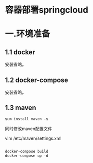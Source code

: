 #  容器部署springcloud

# 一.环境准备

## 1.1 docker

安装省略。

## 1.2 docker-compose

安装省略。

## 1.3 maven

```
yum install maven -y
```

同时修改maven配置文件

 vim /etc/maven/settings.xml

```

```



```
docker-compose build
docker-compose up -d
```

